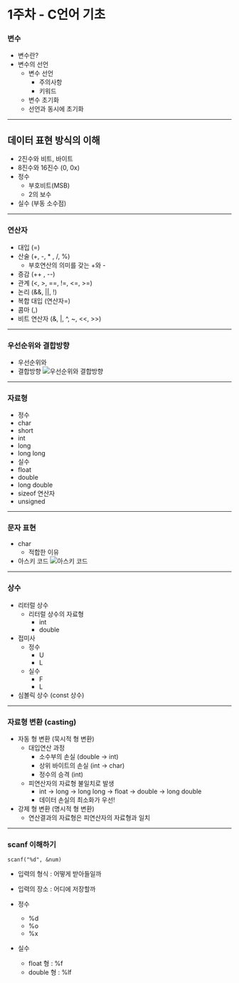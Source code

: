 # 1주차 - C언어 기초

### 변수
* 변수란?
* 변수의 선언
  * 변수 선언
    * 주의사항
    * 키워드
  * 변수 초기화
  * 선언과 동시에 초기화

***

## 데이터 표현 방식의 이해
  * 2진수와 비트, 바이트
  * 8진수와 16진수 (0, 0x)
  * 정수
    * 부호비트(MSB)
    * 2의 보수
  * 실수 (부동 소수점)

***

### 연산자
* 대입 (=)
* 산술 (+, -, * , /, %)
  * 부호연산의 의미를 갖는 +와 -
* 증감 (++ , --)
* 관계 (<, >, ==, !=, <=, >=)
* 논리 (&&, ||, !)
* 복합 대입 (연산자=)
* 콤마 (,)
* 비트 연산자 (&, |, ^, ~, <<, >>)

***

### 우선순위와 결합방향
* 우선순위와
* 결합방향
![우선순위와 결합방향](https://mblogthumb-phinf.pstatic.net/20160820_131/hj_meerkat_1471681442946mbQtC_PNG/%BF%AC%BB%EA%C0%DA%BC%F8%C0%A7.png?type=w800)

***

### 자료형
 * 정수
  * char
  * short
  * int
  * long
  * long long
 * 실수
  * float
  * double
  * long double
 * sizeof 연산자
 * unsigned

***

### 문자 표현
* char
  * 적합한 이유
* 아스키 코드
![아스키 코드](http://img1.daumcdn.net/thumb/R1920x0/?fname=http%3A%2F%2Fcfile1.uf.tistory.com%2Fimage%2F2704094E52695030217D71)

***

### 상수
* 리터럴 상수
  * 리터럴 상수의 자료형
    * int
    * double
* 접미사
  * 정수
    * U
    * L
  * 실수
    * F
    * L
* 심볼릭 상수 (const 상수)

***

### 자료형 변환 (casting)
* 자동 형 변환 (묵시적 형 변환)
  * 대입연산 과정
    * 소수부의 손실 (double -> int)
    * 상위 바이트의 손실 (int -> char)
    * 정수의 승격 (int)
  * 피연산자의 자료형 불일치로 발생
    * int -> long -> long long -> float -> double -> long double
    * 데이터 손실의 최소화가 우선!
* 강제 형 변환 (명시적 형 변환)
  * 연산결과의 자료형은 피연산자의 자료형과 일치

***

### scanf 이해하기
`scanf("%d", &num)`

* 입력의 형식 : 어떻게 받아들일까
* 입력의 장소 : 어디에 저장할까

* 정수
  * %d
  * %o
  * %x
* 실수
  * float 형 : %f
  * double 형 : %lf
